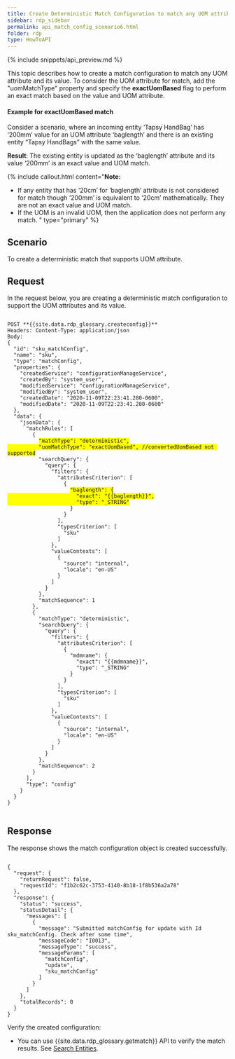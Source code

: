 ```yaml
---
title: Create Deterministic Match Configuration to match any UOM attribute
sidebar: rdp_sidebar
permalink: api_match_config_scenario6.html
folder: rdp
type: HowToAPI
---
```


{% include snippets/api_preview.md %}

This topic describes how to create a match configuration to match any UOM attribute and its value. To consider the UOM attribute for match, add the "uomMatchType" property and specify the **exactUomBased** flag to perform an exact match based on the value and UOM attribute.

#### Example for exactUomBased match

Consider a scenario, where an incoming entity ‘Tapsy HandBag’ has ‘200mm’ value for an UOM attribute ‘baglength’ and there is an existing entity “Tapsy HandBags” with the same value.

**Result**: The existing entity is updated as the ‘baglength’ attribute and its value ‘200mm’ is an exact value and UOM match.

{% include callout.html content="**Note:** 
* If any entity that has ‘20cm’ for ‘baglength’ attribute is not considered for match though ‘200mm’ is equivalent to ‘20cm’ mathematically. They are not an exact value and UOM match.
* If the UOM is an invalid UOM, then the application does not perform any match.
" type="primary" %}

## Scenario

To create a deterministic match that supports UOM attribute.

## Request

In the request below, you are creating a deterministic match configuration to support the UOM attributes and its value.

<pre>
<code>
POST **{{site.data.rdp_glossary.createconfig}}**
Headers: Content-Type: application/json
Body:
{
  "id": "sku_matchConfig",
  "name": "sku",
  "type": "matchConfig",
  "properties": {
    "createdService": "configurationManageService",
    "createdBy": "system_user",
    "modifiedService": "configurationManageService",
    "modifiedBy": "system_user",
    "createdDate": "2020-11-09T22:23:41.280-0600",
    "modifiedDate": "2020-11-09T22:23:41.280-0600"
  },
  "data": {
    "jsonData": {
      "matchRules": [
        {
          <span style="background-color: #FFFF00">"matchType": "deterministic",
          "uomMatchType": "exactUomBased", //convertedUomBased not supported</span>
          "searchQuery": {
            "query": {
              "filters": {
                "attributesCriterion": [
                  {
                    <span style="background-color: #FFFF00">"baglength": {
                      "exact": "{{baglength}}",
                      "type": "_STRING"</span>
                    }
                  }
                ],
                "typesCriterion": [
                  "sku"
                ]
              },
              "valueContexts": [
                {
                  "source": "internal",
                  "locale": "en-US"
                }
              ]
            }
          },
          "matchSequence": 1
        },
        {
          "matchType": "deterministic",
          "searchQuery": {
            "query": {
              "filters": {
                "attributesCriterion": [
                  {
                    "mdmname": {
                      "exact": "{{mdmname}}",
                      "type": "_STRING"
                    }
                  }
                ],
                "typesCriterion": [
                  "sku"
                ]
              },
              "valueContexts": [
                {
                  "source": "internal",
                  "locale": "en-US"
                }
              ]
            }
          },
          "matchSequence": 2
        }
      ],
      "type": "config"
    }
  }
}
</code>
</pre>

## Response

The response shows the match configuration object is created successfully.

<pre><code>
{
  "request": {
    "returnRequest": false,
    "requestId": "f1b2c62c-3753-4140-8b18-1f8b536a2a78"
  },
  "response": {
    "status": "success",
    "statusDetail": {
      "messages": [
        {
          "message": "Submitted matchConfig for update with Id sku_matchConfig. Check after some time",
          "messageCode": "I0013",
          "messageType": "success",
          "messageParams": [
            "matchConfig",
            "update",
            "sku_matchConfig"
          ]
        }
      ]
    },
    "totalRecords": 0
  }
}
</code></pre>

Verify the created configuration:
- You can use {{site.data.rdp_glossary.getmatch}} API to verify the match results. See [Search Entities](api_get_match_results.html).
